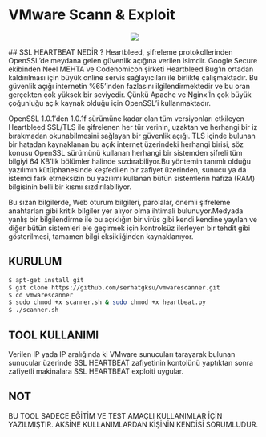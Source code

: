
<b><h1>VMware Scann & Exploit</h1></b>

<p align="center">
<img src ="http://cyberjunior.org/sslscanner/cjlogo.png" />
</p>
## SSL HEARTBEAT NEDİR ? 
Heartbleed, şifreleme protokollerinden OpenSSL’de meydana gelen güvenlik açığına verilen isimdir. Google Secure ekibinden Neel MEHTA ve Codenomicon şirketi Heartbleed Bug’ın ortadan kaldırılması için büyük online servis sağlayıcıları ile birlikte çalışmaktadır. Bu güvenlik açığı internetin %65’inden fazlasını ilgilendirmektedir ve bu oran gerçekten çok yüksek bir seviyedir. Çünkü Apache ve Nginx’İn çok büyük çoğunluğu açık kaynak olduğu için OpenSSL’i kullanmaktadır.

OpenSSL 1.0.1′den 1.0.1f sürümüne kadar olan tüm versiyonları etkileyen Heartbleed SSL/TLS ile şifrelenen her tür verinin, uzaktan ve herhangi bir iz bırakmadan okunabilmesini sağlayan bir güvenlik açığı. TLS içinde bulunan bir hatadan kaynaklanan bu açık internet üzerindeki herhangi birisi, söz konusu OpenSSL sürümünü kullanan herhangi bir sistemden şifreli tüm bilgiyi 64 KB’lik bölümler halinde sızdırabiliyor.Bu yöntemin tanımlı olduğu yazılımın kütüphanesinde keşfedilen bir zafiyet üzerinden, sunucu ya da istemci fark etmeksizin bu yazılımı kullanan bütün sistemlerin hafıza (RAM) bilgisinin belli bir kısmı sızdırılabiliyor.

Bu sızan bilgilerde, Web oturum bilgileri, parolalar, önemli şifreleme anahtarları gibi kritik bilgiler yer alıyor olma ihtimali bulunuyor.Medyada yanlış bir bilgilendirme ile bu açıklığın bir virüs gibi kendi kendine yayılan ve diğer bütün sistemleri ele geçirmek için kontrolsüz ilerleyen bir tehdit gibi gösterilmesi, tamamen bilgi eksikliğinden kaynaklanıyor.

## KURULUM

```sh
$ apt-get install git
$ git clone https://github.com/serhatgksu/vmwarescanner.git
$ cd vmwarescanner
$ sudo chmod +x scanner.sh & sudo chmod +x heartbeat.py
$ ./scanner.sh
```
## TOOL KULLANIMI
Verilen IP yada IP aralığında ki VMware sunucuları tarayarak bulunan sunucular üzerinde SSL HEARTBEAT zafiyetinin kontolünü yaptıktan sonra zafiyetli makinalara SSL HEARTBEAT exploiti uygular.

## NOT
BU TOOL SADECE EĞİTİM VE TEST AMAÇLI KULLANIMLAR İÇİN YAZILMIŞTIR. AKSİNE KULLANIMLARDAN KİŞİNİN KENDİSİ SORUMLUDUR.
